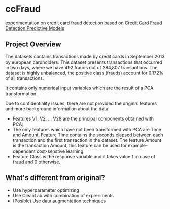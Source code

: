 # ccFraud
experimentation on credit card fraud detection based on [Credit Card Fraud Detection Predictive Models](https://www.kaggle.com/code/gpreda/credit-card-fraud-detection-predictive-models) </br>

## Project Overview
The datasets contains transactions made by credit cards in September 2013 by european cardholders. This dataset presents transactions that occurred in two days, where we have 492 frauds out of 284,807 transactions. The dataset is highly unbalanced, the positive class (frauds) account for 0.172% of all transactions.</br>

It contains only numerical input variables which are the result of a PCA transformation.

Due to confidentiality issues, there are not provided the original features and more background information about the data.

* Features V1, V2, ... V28 are the principal components obtained with PCA;
* The only features which have not been transformed with PCA are Time and Amount. Feature Time contains the seconds elapsed between each transaction and the first transaction in the dataset. The feature Amount is the transaction Amount, this feature can be used for example-dependant cost-senstive learning.
* Feature Class is the response variable and it takes value 1 in case of fraud and 0 otherwise.

## What's different from original?
* Use hyperparameter optimizing
* Use CleanLab with combination of expreriments
* (Posible) Use data augmentation techniques